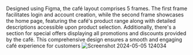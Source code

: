 Designed using Figma, the café layout comprises 5 frames.
The first frame facilitates login and account creation,
while the second frame showcases the home page, featuring the café's product range along with detailed descriptions accessible upon product selection.
Additionally, there's a section for special offers displaying all promotions and discounts provided by the café.
This comprehensive design ensures a smooth and engaging café experience for customers
![Screenshot 2024-05-05 124034](https://github.com/manard/Coffee-UI-Project/assets/106376651/b91650ee-55dc-45dc-9e9e-05d6588009dd)
